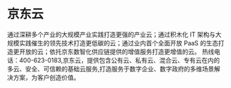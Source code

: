 # 

# 京东云

通过深耕多个产业的大规模产业实践打造更强的产业云；通过积木化 IT 架构与大规模实践催生的领先技术打造更低碳的云；通过业内首个全面开放 PaaS 的生态打造更开放的云；依托京东数智化供应链提供的增值服务打造更增值的云。
热线电话：400-623-0183,京东云，提供包含公有云、私有云、混合云、专有云在内的多云、安全、可信赖的基础云服务,打造服务于数字企业、数字政府的多维场景解决方案，为客户创造价值。


